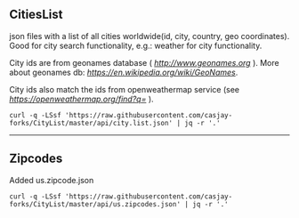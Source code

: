 ## CitiesList

json files with a list of all cities worldwide(id, city, country, geo coordinates). Good for city search functionality, e.g.: weather for city functionality.

City ids are from geonames database ( *<http://www.geonames.org>* ). More about geonames db: *<https://en.wikipedia.org/wiki/GeoNames>*.

City ids also match the ids from openweathermap service (see *<https://openweathermap.org/find?q=>* ).

```shell
curl -q -LSsf 'https://raw.githubusercontent.com/casjay-forks/CityList/master/api/city.list.json' | jq -r '.'
```

---

## Zipcodes

Added us.zipcode.json

```shell
curl -q -LSsf 'https://raw.githubusercontent.com/casjay-forks/CityList/master/api/us.zipcodes.json' | jq -r '.'
```
